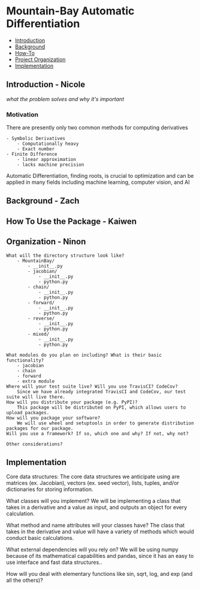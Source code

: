 # Mountain-Bay Automatic Differentiation
- [Introduction](#introduction)
- [Background](#background)
- [How-To](#how-to-use-the-package)
- [Project Organization](#organization)
- [Implementation](#implementation)

## Introduction - Nicole
_what the problem solves and why it's important_
### Motivation
There are presently only two common methods for computing derivatives

    - Symbolic Derivatives
        - Computationally heavy
        - Exact number
    - Finite Difference
        - linear approximation
        - lacks machine precision

Automatic Differentiation, finding roots, is crucial to optimization and can be applied in many fields including machine learning, computer vision, and AI

## Background - Zach
<!-- TODO -->

## How To Use the Package - Kaiwen
<!-- TODO -->

## Organization - Ninon

    What will the directory structure look like?
        - MountainBay/
            - __init__.py
            - jacobian/
                - __init__.py
                - python.py
            - chain/
                - __init__.py
                - python.py
            - forward/
                - __init__.py
                - python.py
            - reverse/
                - __init__.py
                - python.py
            - mixed/
                - __init__.py
                - python.py

    What modules do you plan on including? What is their basic functionality?
        - jacobian
        - chain
        - forward
        - extra module
    Where will your test suite live? Will you use TravisCI? CodeCov?
        Since we have already integrated TravisCI and CodeCov, our test suite will live there.
    How will you distribute your package (e.g. PyPI)?
        This package will be distributed on PyPI, which allows users to upload packages.
    How will you package your software? 
        We will use wheel and setuptools in order to generate distribution packages for our package. 
    Will you use a framework? If so, which one and why? If not, why not?
        
    Other considerations?

## Implementation
Core data structures:
    The core data structures we anticipate using are matrices (ex. Jacobian), vectors (ex. seed vector), lists, tuples, and/or dictionaries for storing information.

What classes will you implement?
    We will be implementing a class that takes in a derivative and a value as input, and outputs an object for every calculation.

What method and name attributes will your classes have?
    The class that takes in the derivative and value will have a variety of methods which would conduct basic calculations.

What external dependencies will you rely on?
    We will be using numpy because of its mathematical capabilities and pandas, since it has an easy to use interface and fast data structures..
    
How will you deal with elementary functions like sin, sqrt, log, and exp (and all the others)?


